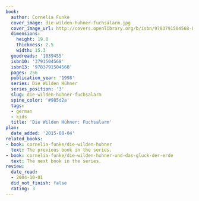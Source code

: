 ```yaml
---
book:
  author: Cornelia Funke
  cover_image: die-wilden-huhner-fuchsalarm.jpg
  cover_image_url: http://covers.openlibrary.org/b/isbn/9783791504568-L.jpg
  dimensions:
    height: 19.0
    thickness: 2.5
    width: 15.3
  goodreads: '1839455'
  isbn10: '3791504568'
  isbn13: '9783791504568'
  pages: 256
  publication_year: '1998'
  series: Die Wilden Hühner
  series_position: '3'
  slug: die-wilden-huhner-fuchsalarm
  spine_color: '#985d2a'
  tags:
  - german
  - kids
  title: 'Die Wilden Hühner: Fuchsalarm'
plan:
  date_added: '2015-08-04'
related_books:
- book: cornelia-funke/die-wilden-huhner
  text: The previous book in the series.
- book: cornelia-funke/die-wilden-huhner-und-das-gluck-der-erde
  text: The next book in the series.
review:
  date_read:
  - 2004-10-01
  did_not_finish: false
  rating: 3
---
```

